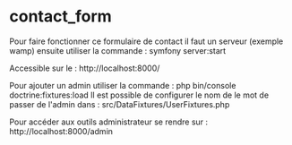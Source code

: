 # contact_form

Pour faire fonctionner ce formulaire de contact il faut un serveur (exemple wamp) ensuite utiliser la commande : symfony server:start

Accessible sur le : http://localhost:8000/

Pour ajouter un admin utiliser la commande : php bin/console doctrine:fixtures:load
Il est possible de configurer le nom de le mot de passer de l'admin dans : src/DataFixtures/UserFixtures.php

Pour accéder aux outils administrateur se rendre sur : http://localhost:8000/admin
